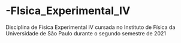 # -FIsica_Experimental_IV
Disciplina de Física Experimental IV cursada no Instituto de Física da Universidade de São Paulo durante o segundo semestre de 2021
